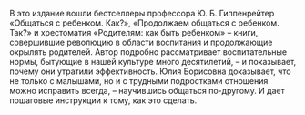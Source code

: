 <!--2025-03-02 00:16:07-->
В это издание вошли бестселлеры профессора Ю. Б. Гиппенрейтер «Общаться с ребенком. Как?», «Продолжаем общаться с ребенком. Так?» и хрестоматия «Родителям: как быть ребенком» – книги, совершившие революцию в области воспитания и продолжающие окрылять родителей. Автор подробно рассматривает воспитательные нормы, бытующие в нашей культуре много десятилетий, – и показывает, почему они утратили эффективность. Юлия Борисовна доказывает, что не только с малышами, но и с трудными подростками отношения можно исправить всегда, – научившись общаться по-другому. И дает пошаговые инструкции к тому, как это сделать.